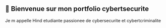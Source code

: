 ##  👋 Bienvenue sur mon portfolio cybertsecurite 
<p>Je m appelle Hind etudiante passionee de cybersecurite et cybertcriminalite </>

<!--
**Hind-tazi/Hind-Tazi** is a ✨ _special_ ✨ repository because its `README.md` (this file) appears on your GitHub profile.

- # Hind Tazi -Debutante en cubertsecurite 
- ## ## À propos de moi Professionnelle expérimentée dans les secteurs bancaire, commercial et du service client, je suis en reconversion vers la cybersécurité. Motivée et rigoureuse, je cherche à mettre mes compétences analytiques et de gestion au service de la protection des systèmes d'information.

-  ## Expériences Professionnelles . 
* **Conseillère bancaire**        - Banque de Montréal (2023-Présent) -Canada
* **Conseillère à la clientèle**  - Banque de Montréal (2022-2023)    -Canada
* **Conseillère commerciale**     - Cogeco (2019-2021)                -Canada
* **Responsable commercial**      - 2A Assurance (2010-2018)          -Maroc-Espagne
* **Chargée de production**       - Webhelp (2007-2008.               -Maroc

- 🤔## Formation 
* **Certificat Cybersécurité** - Coursera (en cours, 2025)           -Canada
* **Cours sur les Fonds d’investissement** - IFSE Canada (2023)      -Canada
* **Formation en Cybercriminalité** - Polytechnique Montréal (2021-2022)Canada
* **ASP en Création d’entreprise** - EMICA Québec (2021)             -Canada
* **Informatique et Programmation** - IFP Québec (2020-2021)         -Canada
* **Droit Francais **  -universite Mohamed v-Rabat                   -Maroc

## Compétences

* **Informatique :** Word, Excel, PowerPoint, Access
* **Cybersécurité (en cours) :** Concepts de base, cybercriminalité, sécurité des données 
* **Autres :** Analyse des besoins, gestion de la relation client, management d’équipe 

## Contact
* Email : fullhindh.h@gmail.com
* LinkedIn : [https://www.linkedin.com/in/hind-tazi-a12534116]
* GitHub : [https://github.com/Hind-tazi]
